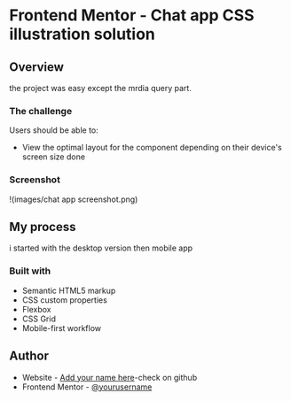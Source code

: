 # Frontend Mentor - Chat app CSS illustration solution


## Overview
the project was easy except the mrdia query part.

### The challenge

Users should be able to:

- View the optimal layout for the component depending on their device's screen size
done

### Screenshot

!(images/chat app screenshot.png)



## My process

i started with the desktop version then mobile app
### Built with

- Semantic HTML5 markup
- CSS custom properties
- Flexbox
- CSS Grid
- Mobile-first workflow


## Author

- Website - [Add your name here](https://www.your-site.com)-check on github
- Frontend Mentor - [@yourusername](https://www.frontendmentor.io/profile/omwanzak)

